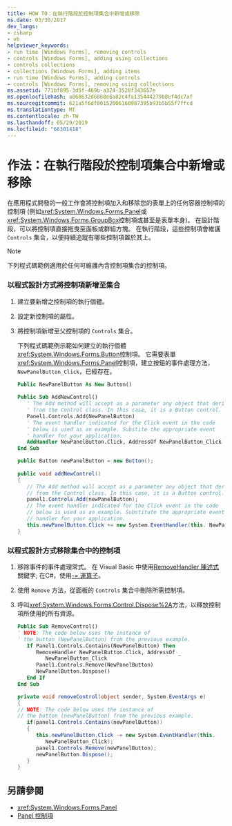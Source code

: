 ```yaml
---
title: HOW TO：在執行階段於控制項集合中新增或移除
ms.date: 03/30/2017
dev_langs:
- csharp
- vb
helpviewer_keywords:
- run time [Windows Forms], removing controls
- controls [Windows Forms], adding using collections
- controls collections
- collections [Windows Forms], adding items
- run time [Windows Forms], adding controls
- controls [Windows Forms], removing using collections
ms.assetid: 771bf895-3d5f-469b-a324-3528f343657e
ms.openlocfilehash: a868632d6868e6a82c4fa135444279b8ef4dc7af
ms.sourcegitcommit: 621a5f6df00152006160987395b93b5b55f7ffcd
ms.translationtype: MT
ms.contentlocale: zh-TW
ms.lasthandoff: 05/29/2019
ms.locfileid: "66301418"
---
```

# <a name="how-to-add-to-or-remove-from-a-collection-of-controls-at-run-time"></a>作法：在執行階段於控制項集合中新增或移除
在應用程式開發的一般工作會將控制項加入和移除您的表單上的任何容器控制項的控制項 (例如<xref:System.Windows.Forms.Panel>或<xref:System.Windows.Forms.GroupBox>控制項或甚至是表單本身)。 在設計階段，可以將控制項直接拖曳至面板或群組方塊。 在執行階段，這些控制項會維護 `Controls` 集合，以便持續追蹤有哪些控制項置於其上。  
  
> [!NOTE]
>  下列程式碼範例適用於任何可維護內含控制項集合的控制項。  
  
### <a name="to-add-a-control-to-a-collection-programmatically"></a>以程式設計方式將控制項新增至集合  
  
1. 建立要新增之控制項的執行個體。  
  
2. 設定新控制項的屬性。  
  
3. 將控制項新增至父控制項的 `Controls` 集合。  
  
     下列程式碼範例示範如何建立的執行個體<xref:System.Windows.Forms.Button>控制項。 它需要表單<xref:System.Windows.Forms.Panel>控制項，建立按鈕的事件處理方法， `NewPanelButton_Click`，已經存在。  
  
    ```vb  
    Public NewPanelButton As New Button()  
  
    Public Sub AddNewControl()  
       ' The Add method will accept as a parameter any object that derives  
       ' from the Control class. In this case, it is a Button control.  
       Panel1.Controls.Add(NewPanelButton)  
       ' The event handler indicated for the Click event in the code   
       ' below is used as an example. Substite the appropriate event  
       ' handler for your application.  
       AddHandler NewPanelButton.Click, AddressOf NewPanelButton_Click  
    End Sub  
    ```  
  
    ```csharp  
    public Button newPanelButton = new Button();  
  
    public void addNewControl()  
    {   
       // The Add method will accept as a parameter any object that derives  
       // from the Control class. In this case, it is a Button control.  
       panel1.Controls.Add(newPanelButton);  
       // The event handler indicated for the Click event in the code   
       // below is used as an example. Substitute the appropriate event  
       // handler for your application.  
       this.newPanelButton.Click += new System.EventHandler(this. NewPanelButton_Click);  
    }  
    ```  
  
### <a name="to-remove-controls-from-a-collection-programmatically"></a>以程式設計方式移除集合中的控制項  
  
1. 移除事件的事件處理常式。 在 Visual Basic 中使用[RemoveHandler 陳述式](~/docs/visual-basic/language-reference/statements/removehandler-statement.md)關鍵字; 在C#，使用[-= 運算子](~/docs/csharp/language-reference/operators/subtraction-operator.md)。  
  
2. 使用 `Remove` 方法，從面板的 `Controls` 集合中刪除所需控制項。  
  
3. 呼叫<xref:System.Windows.Forms.Control.Dispose%2A>方法，以釋放控制項所使用的所有資源。  
  
    ```vb  
    Public Sub RemoveControl()  
    ' NOTE: The code below uses the instance of   
    ' the button (NewPanelButton) from the previous example.  
       If Panel1.Controls.Contains(NewPanelButton) Then  
          RemoveHandler NewPanelButton.Click, AddressOf _   
             NewPanelButton_Click  
          Panel1.Controls.Remove(NewPanelButton)  
          NewPanelButton.Dispose()  
       End If  
    End Sub  
    ```  
  
    ```csharp  
    private void removeControl(object sender, System.EventArgs e)  
    {  
    // NOTE: The code below uses the instance of   
    // the button (newPanelButton) from the previous example.  
       if(panel1.Controls.Contains(newPanelButton))  
       {  
          this.newPanelButton.Click -= new System.EventHandler(this.   
             NewPanelButton_Click);  
          panel1.Controls.Remove(newPanelButton);  
          newPanelButton.Dispose();  
       }  
    }  
    ```  
  
## <a name="see-also"></a>另請參閱

- <xref:System.Windows.Forms.Panel>
- [Panel 控制項](panel-control-windows-forms.md)
